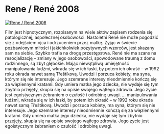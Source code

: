 Rene / René 2008 
=============
[![Rene / René 2008 ](http://vidos.pl/images/player.gif)](http://vidos.pl/rene-ren-2008)

 Film jest hipnotycznym, rozpisanym na wiele aktów zapisem rodzenia się patologicznej, aspołecznej osobowości. Nastoletni René nie może pogodzić się z odejściem ojca i odrzuceniem przez matkę. Żyjąc w świecie pozbawionym miłości i jakichkolwiek pozytywnych wzorców, jest skazany sam na siebie. Szybko trafia na drogę przestępstwa. René nie ma szans na resocjalizację – zmiany w jego osobowości, spowodowane traumą z domu rodzinnego, są zbyt głębokie. Mając niewątpliwą umiejętność manipulowania ludźmi, wkrada się w ich łaski, by potem ich okraść – w 1992 roku okrada nawet samą Třeštíkovą. Uwodzi i porzuca kobiety, ma syna, którym się nie interesuje. Jego szemrane interesy nieodmiennie kończą się za więziennymi kratami. Gdy umiera matka jego dziecka, nie wydaje się tym zbytnio przejęty, skupia się na opisie swojego wątłego zdrowia. Jego życie jest egoistycznym żebraniem o czułość i odrobinę uwagi.   ... manipulowania ludźmi, wkrada się w ich łaski, by potem ich okraść – w 1992 roku okrada nawet samą Třeštíkovą. Uwodzi i porzuca kobiety, ma syna, którym się nie interesuje. Jego szemrane interesy nieodmiennie kończą się za więziennymi kratami. Gdy umiera matka jego dziecka, nie wydaje się tym zbytnio przejęty, skupia się na opisie swojego wątłego zdrowia. Jego życie jest egoistycznym żebraniem o czułość i odrobinę uwagi.
